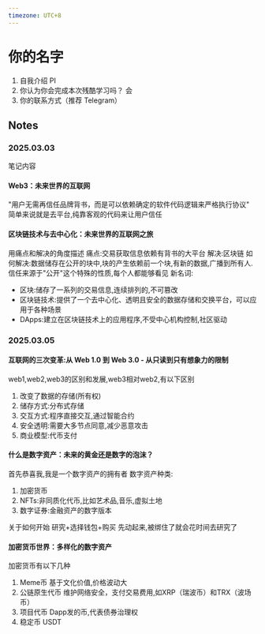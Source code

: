 ```yaml
---
timezone: UTC+8
---
```



# 你的名字

1. 自我介绍
PI
2. 你认为你会完成本次残酷学习吗？
会
3. 你的联系方式（推荐 Telegram）

## Notes

<!-- Content_START -->

### 2025.03.03

笔记内容

#### Web3：未来世界的互联网
"用户无需再信任品牌背书，而是可以依赖确定的软件代码逻辑来严格执行协议"
简单来说就是去平台,纯靠客观的代码来让用户信任

#### 区块链技术与去中心化：未来世界的互联网之旅
用痛点和解决的角度描述
痛点:交易获取信息依赖有背书的大平台
解决:区块链
如何解决:数据储存在公开的块中,块的产生依赖前一个块,有新的数据,广播到所有人.信任来源于"公开"这个特殊的性质,每个人都能够看见
新名词:
* 区块:储存了一系列的交易信息,连续排列的,不可篡改
* 区块链技术:提供了一个去中心化、透明且安全的数据存储和交换平台，可以应用于各种场景
* DApps:建立在区块链技术上的应用程序,不受中心机构控制,社区驱动
### 2025.03.05
#### 互联网的三次变革:从 Web 1.0 到 Web 3.0 - 从只读到只有想象力的限制
web1,web2,web3的区别和发展,web3相对web2,有以下区别
1. 改变了数据的存储(所有权)
2. 储存方式:分布式存储
3. 交互方式:程序直接交互,通过智能合约
4. 安全透明:需要大多节点同意,减少恶意攻击
5. 商业模型:代币支付
#### 什么是数字资产：未来的黄金还是数字的泡沫？
首先恭喜我,我是一个数字资产的拥有者
数字资产种类:
1. 加密货币
2. NFTs:非同质化代币,比如艺术品,音乐,虚拟土地
3. 数字证券:金融资产的数字版本

关于如何开始
研究+选择钱包+购买
先动起来,被绑住了就会花时间去研究了
#### 加密货币世界：多样化的数字资产
加密货币有以下几种
1. Meme币
基于文化价值,价格波动大
2. 公链原生代币
维护网络安全，支付交易费用,如XRP（瑞波币）和TRX（波场币）
3. 项目代币
Dapp发的币,代表债券治理权
5. 稳定币
USDT


<!-- Content_END -->
